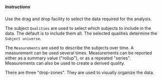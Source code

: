 
##### Instructions

Use the drag and drop facility to select the data required for the
analysis.

The subject `Qualities` are used to select which subjects to include in the data.  The default is to include them all. The selected qualities determine the `Subject universe`.

The `Measurements` are used to describe the subjects over time. A measurement can be used several times. Measurements can be reported either as a summary value ("rollup"), or as a repeated "series".  Measurements can also be used to create a derived quality.

There are three "drop-zones". They are used to visually organize the data.
